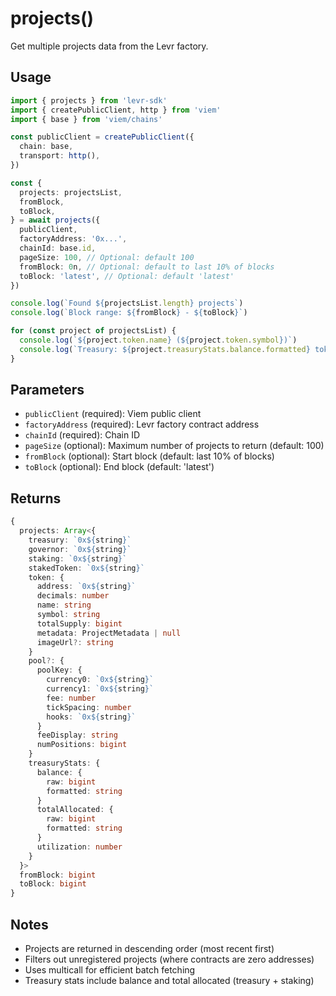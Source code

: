 # projects()

Get multiple projects data from the Levr factory.

## Usage

```typescript
import { projects } from 'levr-sdk'
import { createPublicClient, http } from 'viem'
import { base } from 'viem/chains'

const publicClient = createPublicClient({
  chain: base,
  transport: http(),
})

const {
  projects: projectsList,
  fromBlock,
  toBlock,
} = await projects({
  publicClient,
  factoryAddress: '0x...',
  chainId: base.id,
  pageSize: 100, // Optional: default 100
  fromBlock: 0n, // Optional: default to last 10% of blocks
  toBlock: 'latest', // Optional: default 'latest'
})

console.log(`Found ${projectsList.length} projects`)
console.log(`Block range: ${fromBlock} - ${toBlock}`)

for (const project of projectsList) {
  console.log(`${project.token.name} (${project.token.symbol})`)
  console.log(`Treasury: ${project.treasuryStats.balance.formatted} tokens`)
}
```

## Parameters

- `publicClient` (required): Viem public client
- `factoryAddress` (required): Levr factory contract address
- `chainId` (required): Chain ID
- `pageSize` (optional): Maximum number of projects to return (default: 100)
- `fromBlock` (optional): Start block (default: last 10% of blocks)
- `toBlock` (optional): End block (default: 'latest')

## Returns

```typescript
{
  projects: Array<{
    treasury: `0x${string}`
    governor: `0x${string}`
    staking: `0x${string}`
    stakedToken: `0x${string}`
    token: {
      address: `0x${string}`
      decimals: number
      name: string
      symbol: string
      totalSupply: bigint
      metadata: ProjectMetadata | null
      imageUrl?: string
    }
    pool?: {
      poolKey: {
        currency0: `0x${string}`
        currency1: `0x${string}`
        fee: number
        tickSpacing: number
        hooks: `0x${string}`
      }
      feeDisplay: string
      numPositions: bigint
    }
    treasuryStats: {
      balance: {
        raw: bigint
        formatted: string
      }
      totalAllocated: {
        raw: bigint
        formatted: string
      }
      utilization: number
    }
  }>
  fromBlock: bigint
  toBlock: bigint
}
```

## Notes

- Projects are returned in descending order (most recent first)
- Filters out unregistered projects (where contracts are zero addresses)
- Uses multicall for efficient batch fetching
- Treasury stats include balance and total allocated (treasury + staking)
